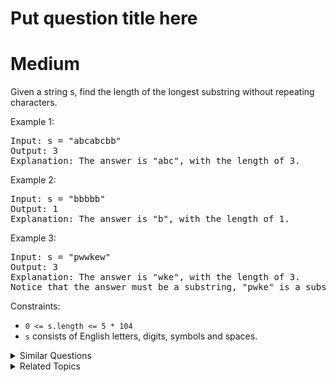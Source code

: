 # Put question title here

# Medium

Given a string s, find the length of the longest substring without repeating characters.

Example 1:

<pre>
Input: s = "abcabcbb"
Output: 3
Explanation: The answer is "abc", with the length of 3.
</pre>

Example 2:

<pre>
Input: s = "bbbbb"
Output: 1
Explanation: The answer is "b", with the length of 1.
</pre>

Example 3:

<pre>
Input: s = "pwwkew"
Output: 3
Explanation: The answer is "wke", with the length of 3.
Notice that the answer must be a substring, "pwke" is a subsequence and not a substring.
</pre>

Constraints:

- `0 <= s.length <= 5 * 104`
- `s` consists of English letters, digits, symbols and spaces.

<details>
<summary> Similar Questions </summary>

-   `Subarrays with K Different Integers - Hard`
-   `Maximum Erasure Value - Medium`
-   `Minimum Consecutive Cards to Pick Up - Medium`

</details>

<details>
<summary> Related Topics </summary>

-   `Hash Table`
-   `String`
-   `Sliding Window`

</details>
